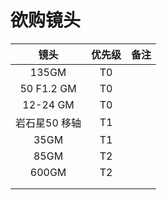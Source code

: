 # 欲购镜头

|     镜头      | 优先级 | 备注 |
| :-----------: | :----: | :--: |
|     135GM     |   T0   |      |
|  50 F1.2 GM   |   T0   |      |
|   12-24 GM    |   T0   |      |
| 岩石星50 移轴 |   T1   |      |
|     35GM      |   T1   |      |
|     85GM      |   T2   |      |
|     600GM     |   T2   |      |
|               |        |      |
|               |        |      |

